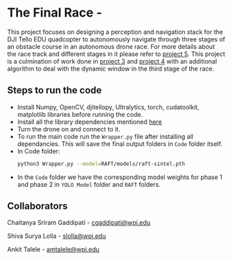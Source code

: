 # The Final Race -
This project focuses on designing a perception and navigation stack for the DJI Tello EDU quadcopter to autonomously
navigate through three stages of an obstacle course in an autonomous drone race. For more details about the race track and different stages in it please refer to [project 5](https://rbe549.github.io/rbe595/fall2023/proj/p5/). This project is a culmination of work done in [project 3](https://github.com/Chaitanya-01/P3-mini-drone-race) and [project 4](https://github.com/Chaitanya-01/P4-navigating-the-unknown) with an additional algorithm to deal with the dynamic window in the third stage of the race.


## Steps to run the code
- Install Numpy, OpenCV, djitellopy, Ultralytics, torch, cudatoolkit, matplotlib libraries before running the code.
- Install all the library dependencies mentioned [here](https://github.com/princeton-vl/RAFT)
- Turn the drone on and connect to it.
- To run the main code run the `Wrapper.py` file after installing all dependancies. This will save the final output folders in `Code` folder itself.
- In Code folder:
  ```bash
  python3 Wrapper.py --model=RAFT/models/raft-sintel.pth
  ```
- In the `Code` folder we have the corresponding model weights for phase 1 and phase 2 in `YOLO Model` folder and `RAFT` folders.


## Collaborators
Chaitanya Sriram Gaddipati - cgaddipati@wpi.edu

Shiva Surya Lolla - slolla@wpi.edu

Ankit Talele - amtalele@wpi.edu


  
